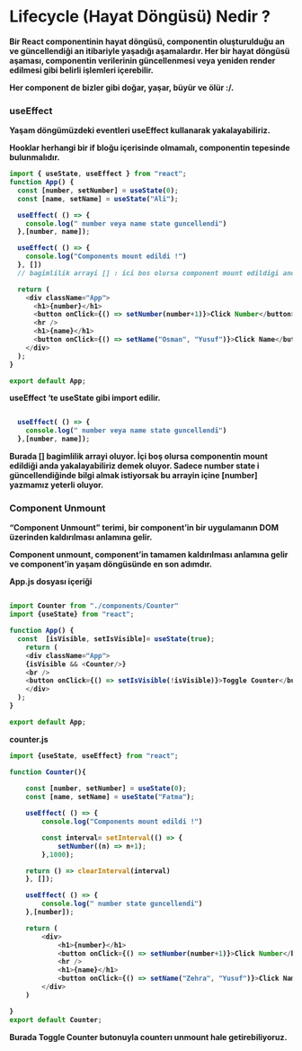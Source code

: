 <h1> Lifecycle (Hayat Döngüsü) Nedir ? </h1>

<strong>Bir React componentinin hayat döngüsü, componentin oluşturulduğu an ve güncellendiği an itibariyle yaşadığı aşamalardır. Her bir hayat döngüsü aşaması, componentin verilerinin güncellenmesi veya yeniden render edilmesi gibi belirli işlemleri içerebilir.

Her component de bizler gibi doğar, yaşar, büyür ve ölür :/. </strong>

<h3>useEffect</h3>

<strong>Yaşam döngümüzdeki eventleri useEffect kullanarak yakalayabiliriz.

Hooklar herhangi bir if bloğu içerisinde olmamalı, componentin tepesinde bulunmalıdır.<strong>

```js
import { useState, useEffect } from "react";
function App() {
  const [number, setNumber] = useState(0);
  const [name, setName] = useState("Ali");

  useEffect( () => {
    console.log(" number veya name state guncellendi")
  },[number, name]);

  useEffect( () => {
    console.log("Components mount edildi !")
  }, [])
  // bagimlilik arrayi [] : ici bos olursa component mount edildigi anda yakalayabiliriz demek oluyor. 

  return (
    <div className="App">
      <h1>{number}</h1>
      <button onClick={() => setNumber(number+1)}>Click Number</button>
      <hr />
      <h1>{name}</h1>
      <button onClick={() => setName("Osman", "Yusuf")}>Click Name</button>
    </div>
  );
}

export default App;

```

useEffect ‘te useState gibi import edilir.

```js

  useEffect( () => {
    console.log(" number veya name state guncellendi")
  },[number, name]);

```

Burada [] bagimlilik arrayi oluyor. İçi boş olursa componentin mount edildiği anda yakalayabiliriz demek oluyor. Sadece number state i güncellendiğinde bilgi almak istiyorsak bu arrayin içine [number] yazmamız yeterli oluyor.


<h3>Component Unmount </h3>

<strong>“Component Unmount” terimi, bir component’in bir uygulamanın DOM üzerinden kaldırılması anlamına gelir.

Component unmount, component’in tamamen kaldırılması anlamına gelir ve component’in yaşam döngüsünde en son adımdır.</strong>


App.js dosyası içeriği

```js

import Counter from "./components/Counter"
import {useState} from "react";

function App() {
  const  [isVisible, setIsVisible]= useState(true);
    return (
    <div className="App">
    {isVisible && <Counter/>} 
    <br /> 
    <button onClick={() => setIsVisible(!isVisible)}>Toggle Counter</button>
    </div>
  );
}

export default App;
```

counter.js
```js
import {useState, useEffect} from "react";  

function Counter(){
    
    const [number, setNumber] = useState(0);
    const [name, setName] = useState("Fatma");

    useEffect( () => {
        console.log("Components mount edildi !")

        const interval= setInterval(() => {
            setNumber((n) => n+1);
        },1000);

    return () => clearInterval(interval)
    }, []);

    useEffect( () => {
        console.log(" number state guncellendi")
    },[number]);

    return (
        <div>
            <h1>{number}</h1>
            <button onClick={() => setNumber(number+1)}>Click Number</button>
            <hr />
            <h1>{name}</h1>
            <button onClick={() => setName("Zehra", "Yusuf")}>Click Name</button>
        </div>
    )

}
export default Counter;
```

Burada Toggle Counter butonuyla counterı unmount hale getirebiliyoruz.